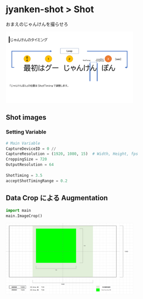 # jyanken-shot > Shot

おまえのじゃんけんを撮らせろ

<img src="../asset/img2.png" width="400px">

## Shot images

### Setting Variable

```python
# Main Variable
CaptureDeviceID = 0 //
CaptureResolution = (1920, 1080, 15)  # Width, Height, fps
CroppingSize = 720
OutputResolution = 64

ShotTiming = 3.5
acceptShotTimingRange = 0.2
```

## Data Crop による Augmentation

```python
import main
main.ImageCrop()
```

<img src="../asset/image_resolution.png" width="400px">
